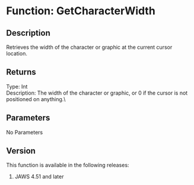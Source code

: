 # Function: GetCharacterWidth

## Description

Retrieves the width of the character or graphic at the current cursor
location.

## Returns

Type: Int\
Description: The width of the character or graphic, or 0 if the cursor
is not positioned on anything.\

## Parameters

No Parameters

## Version

This function is available in the following releases:

1.  JAWS 4.51 and later
